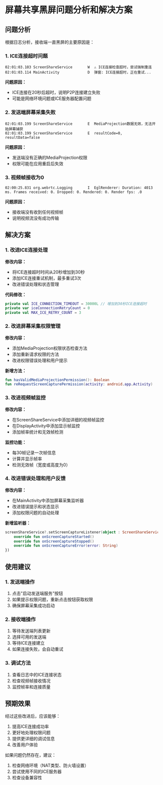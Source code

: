 # 屏幕共享黑屏问题分析和解决方案

## 问题分析

根据日志分析，接收端一直黑屏的主要原因是：

### 1. ICE连接超时问题
```
02:01:03.103 ScreenShareService       W  ⚠️ ICE连接检查超时，尝试强制重连
02:01:03.114 MainActivity             D  弹窗: ICE连接超时，正在重试...
```

**问题原因：**
- ICE连接在20秒后超时，说明P2P连接建立失败
- 可能是网络环境问题或ICE服务器配置问题

### 2. 发送端屏幕采集失败
```
02:01:03.199 ScreenShareService       E  MediaProjection数据无效，无法开始屏幕捕获
02:01:03.199 ScreenShareService       E  resultCode=0, resultData=false
```

**问题原因：**
- 发送端没有正确的MediaProjection权限
- 权限可能在应用重启后失效

### 3. 视频帧接收为0
```
02:00:25.831 org.webrtc.Logging       I  EglRenderer: Duration: 4013 ms. Frames received: 0. Dropped: 0. Rendered: 0. Render fps: .0
```

**问题原因：**
- 接收端没有收到任何视频帧
- 说明视频流没有成功传输

## 解决方案

### 1. 改进ICE连接处理

**修改内容：**
- 将ICE连接超时时间从20秒增加到30秒
- 添加ICE连接重试机制，最多重试3次
- 改进错误处理和状态管理

**代码修改：**
```kotlin
private val ICE_CONNECTION_TIMEOUT = 30000L // 增加到30秒ICE连接超时
private var iceConnectionRetryCount = 0
private val MAX_ICE_RETRY_COUNT = 3
```

### 2. 改进屏幕采集权限管理

**修改内容：**
- 添加MediaProjection权限状态检查方法
- 添加重新请求权限的方法
- 改进权限错误处理和用户提示

**新增方法：**
```kotlin
fun hasValidMediaProjectionPermission(): Boolean
fun reRequestScreenCapturePermission(activity: android.app.Activity)
```

### 3. 改进视频帧监控

**修改内容：**
- 在ScreenShareService中添加详细的视频帧监控
- 在DisplayActivity中添加显示帧监控
- 添加帧率统计和无效帧检测

**监控功能：**
- 每30帧记录一次帧信息
- 计算并显示帧率
- 检测无效帧（宽度或高度为0）

### 4. 改进错误处理和用户反馈

**修改内容：**
- 在MainActivity中添加屏幕采集监听器
- 改进错误提示和状态显示
- 添加权限问题的自动处理

**新增监听器：**
```kotlin
screenShareService?.setScreenCaptureListener(object : ScreenShareService.ScreenCaptureListener {
    override fun onScreenCaptureStarted()
    override fun onScreenCaptureStopped()
    override fun onScreenCaptureError(error: String)
})
```

## 使用建议

### 1. 发送端操作
1. 点击"启动发送端服务"按钮
2. 如果提示权限问题，重新点击按钮获取权限
3. 确保屏幕采集成功启动

### 2. 接收端操作
1. 等待发送端列表更新
2. 选择可用的发送端
3. 等待ICE连接建立
4. 如果连接失败，会自动重试

### 3. 调试方法
1. 查看日志中的ICE连接状态
2. 检查视频帧接收情况
3. 监控帧率和连接质量

## 预期效果

经过这些改进后，应该能够：
1. 提高ICE连接成功率
2. 更好地处理权限问题
3. 提供更详细的调试信息
4. 改善用户体验

如果问题仍然存在，建议：
1. 检查网络环境（NAT类型、防火墙设置）
2. 尝试使用不同的ICE服务器
3. 检查设备兼容性 